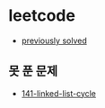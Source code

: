 # leetcode

- [previously solved](https://github.com/JisangYou/algorithm-solution)

## 못 푼 문제

- [141-linked-list-cycle](https://github.com/JisangYou/leetcode/tree/master/141-linked-list-cycle)
